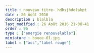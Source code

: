```yaml
---
title : nouveau titre- hdhsjhdoẑakpt
date : 26 Août 2016
description : blalbla
last_modified : 26 Août 2016 21-08-41
order : 96
type : ["energie renouvelable"]
miniature : bouee-01.jpg
label : ["aoc","label rouge"]
---
```

